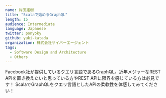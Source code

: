 ```yaml
---
name: 片田雄樹
title: "Scalaで始めるGraphQL"
length: 15
audience: Intermediate
language: Japanese
twitter: ponyoky
github: yuki-katada
organization: 株式会社サイバーエージェント
tags:
  - Software Design and Architecture
  - Others
---
```

Facebook社が提供しているクエリ言語であるGraphQL。近年メジャーなREST APIを置き換えたいと思っている方やREST APIに限界を感じている方は必見です！
ScalaでGraphQLをクエリ言語としたAPIの柔軟性を体感してみてください！